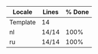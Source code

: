 |  Locale  |  Lines  | % Done|
|----------|---------|-------|
| Template |      14 |       |
| nl       |   14/14 |  100% |
| ru       |   14/14 |  100% |
